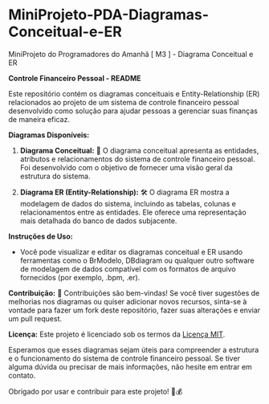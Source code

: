 # MiniProjeto-PDA-Diagramas-Conceitual-e-ER
MiniProjeto do Programadores do Amanhã [ M3 ] - Diagrama Conceitual e ER

**Controle Financeiro Pessoal - README**

Este repositório contém os diagramas conceituais e Entity-Relationship (ER) relacionados ao projeto de um sistema de controle financeiro pessoal desenvolvido como solução para ajudar pessoas a gerenciar suas finanças de maneira eficaz.

**Diagramas Disponíveis:**
1. **Diagrama Conceitual:** 📝 O diagrama conceitual apresenta as entidades, atributos e relacionamentos do sistema de controle financeiro pessoal. Foi desenvolvido com o objetivo de fornecer uma visão geral da estrutura do sistema.
   
2. **Diagrama ER (Entity-Relationship):** 🛠️ O diagrama ER mostra a modelagem de dados do sistema, incluindo as tabelas, colunas e relacionamentos entre as entidades. Ele oferece uma representação mais detalhada do banco de dados subjacente.

**Instruções de Uso:**
- Você pode visualizar e editar os diagramas conceitual e ER usando ferramentas como o BrModelo, DBdiagram ou qualquer outro software de modelagem de dados compatível com os formatos de arquivo fornecidos (por exemplo, .bpm, .er).

**Contribuição:**
🙌 Contribuições são bem-vindas! Se você tiver sugestões de melhorias nos diagramas ou quiser adicionar novos recursos, sinta-se à vontade para fazer um fork deste repositório, fazer suas alterações e enviar um pull request.

**Licença:**
Este projeto é licenciado sob os termos da [Licença MIT](https://opensource.org/licenses/MIT).

Esperamos que esses diagramas sejam úteis para compreender a estrutura e o funcionamento do sistema de controle financeiro pessoal. Se tiver alguma dúvida ou precisar de mais informações, não hesite em entrar em contato.

Obrigado por usar e contribuir para este projeto! 🚀💰
